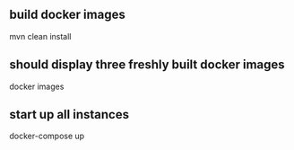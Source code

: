 
## build docker images
mvn clean install

## should display three freshly built docker images


docker images

## start up all instances


docker-compose up

